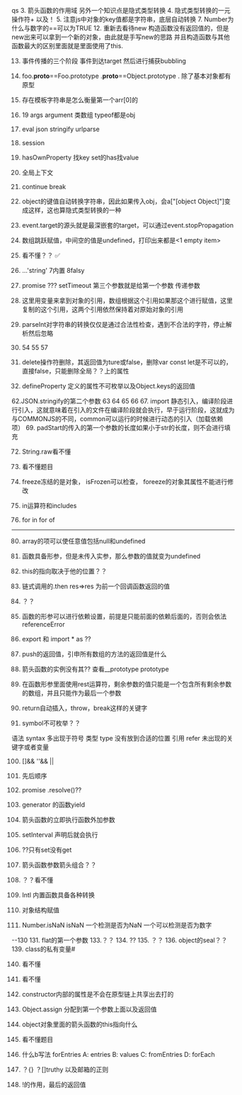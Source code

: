 qs
3. 箭头函数的作用域 另外一个知识点是隐式类型转换
4. 隐式类型转换的一元操作符+ 以及！
5. 注意js中对象的key值都是字符串，底层自动转换
7. Number为什么与数字的==可以为TRUE
12. 重新去看待new 构造函数没有返回值的，但是new出来可以拿到一个新的对象，由此就是手写new的思路
    并且构造函数与其他函数最大的区别里面就是里面使用了this.


13. 事件传播的三个阶段 事件到达target 然后进行捕获bubbling
14. foo.__proto__==Foo.prototype
    .__proto__==Object.prototype
    .
    除了基本对象都有原型

17. 存在模板字符串是怎么衡量第一个arr[0]的
18. 19 args argument 类数组 typeof都是obj
21. eval json stringify urlparse
22. session


24. hasOwnProperty 找key set的has找value
    

26. 全局上下文
27. continue break
29. object的键值自动转换字符串，因此如果传入obj，会a["[object Object]"]变成这样，这也算隐式类型转换的一种

31. event.target的源头就是最深嵌套的target，可以通过event.stopPropagation
37. 数组跳跃赋值，中间空的值是undefined，打印出来都是<1 empty item>
38. 看不懂？？
✅
43. ...'string'  7内置 8falsy  


45. promise ??? setTimeout 第三个参数就是给第一个参数 传递参数
46. 这里用变量来拿到对象的引用，数组根据这个引用如果那这个进行赋值，这里复制的这个引用，这两个引用依然保持着对原始对象的引用

49. parseInt对字符串的转换仅仅是通过合法性检查，遇到不合法的字符，停止解析然后忽略

53. 54 55 57 
58. delete操作符删除，其返回值为ture或false，删除var const let是不可以的，直接false，只能删除全局？？上的属性 


61. defineProperty 定义的属性不可枚举以及Object.keys的返回值

62.JSON.stringify的第二个参数
63 64 65 66
67. import 静态引入，编译阶段进行引入，这就意味着在引入的文件在编译阶段就会执行，早于运行阶段，这就成为与COMMONJS的不同，common可以运行的时候进行动态的引入（加载依赖项）
69. padStart的传入的第一个参数的长度如果小于str的长度，则不会进行填充

72. String.raw看不懂

73. 看不懂题目


75. freeze冻结的是对象， isFrozen可以检查，
    foreeze的对象其属性不能进行修改
76. in运算符和includes

77. for in for of 
---
80. array的项可以使任意值包括null和undefined
81. 函数具备形参，但是未传入实参，那么参数的值就变为undefined
    
82. this的指向取决于他的位置？？


85. 链式调用的.then res=>res 为前一个回调函数返回的值
86. ？？

88. 函数的形参可以进行依赖设置，前提是只能前面的依赖后面的，否则会依法referenceError
89. export 和 import * as ??
    
91. push的返回值，引申所有数组的方法的返回值是什么
92. 箭头函数的实例没有其?? 查看__prototype prototype
93. 在函数形参里面使用rest运算符，剩余参数的值只能是一个包含所有剩余参数的数组，并且只能作为最后一个参数
    
95. return自动插入，throw，break这样的关键字

97. symbol不可枚举？？

语法 syntax 多出现于符号
类型 type 没有放到合适的位置
引用 refer 未出现的关键字或者变量

100. []&& ''&&  ||

102. 先后顺序

104. promise .resolve()??

112. generator 的函数yield

113. 箭头函数的立即执行函数外加参数

114. setInterval 声明后就会执行

121. ??只有set没有get

123. 箭头函数参数箭头组合？？

124. ？？看不懂

126. Intl 内置函数具备各种转换

127. 对象结构赋值

128. Number.isNaN isNaN  一个检测是否为NaN 一个可以检测是否为数字


--130
131. flat的第一个参数
133.？？
134. ??
135. ？？
136. object的seal？？
139. class的私有变量#

140. 看不懂
144. 看不懂


147. constructor内部的属性是不会在原型链上共享出去打的

148. Object.assign 分配到第一个参数上面以及返回值

151. object对象里面的箭头函数的this指向什么
152. 看不懂题目
153. 什么b写法 forEntries A: entries
B: values
C: fromEntries
D: forEach
154. ？{} ？[]truthy 以及邮箱的正则
155. !的作用，最后的返回值
